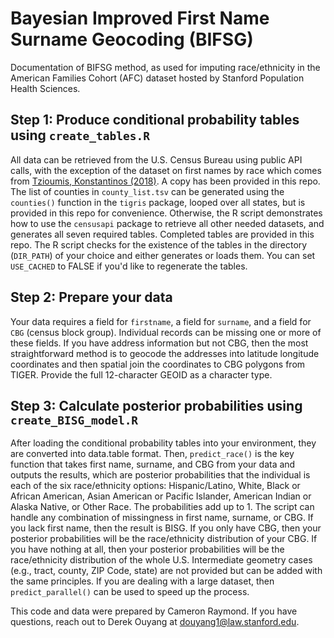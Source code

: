 # Bayesian Improved First Name Surname Geocoding (BIFSG)
Documentation of BIFSG method, as used for imputing race/ethnicity in the American Families Cohort (AFC) dataset hosted by Stanford Population Health Sciences.

## Step 1: Produce conditional probability tables using `create_tables.R`
All data can be retrieved from the U.S. Census Bureau using public API calls, with the exception of the dataset on first names by race which comes from [Tzioumis, Konstantinos (2018)](https://dataverse.harvard.edu/dataset.xhtml?persistentId=doi:10.7910/DVN/TYJKEZ). A copy has been provided in this repo. The list of counties in `county_list.tsv` can be generated using the `counties()` function in the `tigris` package, looped over all states, but is provided in this repo for convenience. Otherwise, the R script demonstrates how to use the `censusapi` package to retrieve all other needed datasets, and generates all seven required tables. Completed tables are provided in this repo. The R script checks for the existence of the tables in the directory (`DIR_PATH`) of your choice and either generates or loads them. You can set `USE_CACHED` to FALSE if you'd like to regenerate the tables.

## Step 2: Prepare your data
Your data requires a field for `firstname`, a field for `surname`, and a field for `CBG` (census block group). Individual records can be missing one or more of these fields. If you have address information but not CBG, then the most straightforward method is to geocode the addresses into latitude longitude coordinates and then spatial join the coordinates to CBG polygons from TIGER. Provide the full 12-character GEOID as a character type.

## Step 3: Calculate posterior probabilities using `create_BISG_model.R`
After loading the conditional probability tables into your environment, they are converted into data.table format. Then, `predict_race()` is the key function that takes first name, surname, and CBG from your data and outputs the results, which are posterior probabilities that the individual is each of the six race/ethnicity options: Hispanic/Latino, White, Black or African American, Asian American or Pacific Islander, American Indian or Alaska Native, or Other Race. The probabilities add up to 1. The script can handle any combination of missingness in first name, surname, or CBG. If you lack first name, then the result is BISG. If you only have CBG, then your posterior probabilities will be the race/ethnicity distribution of your CBG. If you have nothing at all, then your posterior probabilities will be the race/ethnicity distribution of the whole U.S. Intermediate geometry cases (e.g., tract, county, ZIP Code, state) are not provided but can be added with the same principles. If you are dealing with a large dataset, then `predict_parallel()` can be used to speed up the process.

This code and data were prepared by Cameron Raymond.
If you have questions, reach out to Derek Ouyang at douyang1@law.stanford.edu. 
